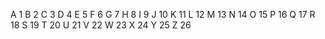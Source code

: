 A 1
B 2
C 3
D 4
E 5
F 6
G 7
H 8
I 9
J 10
K 11
L 12
M 13
N 14
O 15
P 16
Q 17
R 18
S 19
T 20
U 21
V 22
W 23
X 24
Y 25
Z 26
